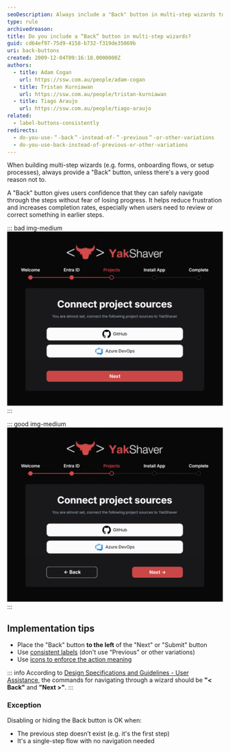 ```yaml
---
seoDescription: Always include a "Back" button in multi-step wizards to improve usability, reduce frustration, and let users safely navigate between steps.
type: rule
archivedreason:
title: Do you include a “Back” button in multi-step wizards?
guid: cd64ef97-75d9-4158-b732-f319de35069b
uri: back-buttons
created: 2009-12-04T09:16:18.0000000Z
authors:
  - title: Adam Cogan
    url: https://ssw.com.au/people/adam-cogan
  - title: Tristan Kurniawan
    url: https://ssw.com.au/people/tristan-kurniawan
  - title: Tiago Araujo
    url: https://ssw.com.au/people/tiago-araujo
related: 
  - label-buttons-consistently
redirects:
  - do-you-use-＂-back＂-instead-of-＂-previous＂-or-other-variations
  - do-you-use-back-instead-of-previous-or-other-variations
---
```


When building multi-step wizards (e.g. forms, onboarding flows, or setup processes), always provide a "Back" button, unless there's a very good reason not to.

A "Back" button gives users confidence that they can safely navigate through the steps without fear of losing progress. It helps reduce frustration and increases completion rates, especially when users need to review or correct something in earlier steps.

<!--endintro-->

::: bad img-medium
![Figure: Bad example - User hits "Next" and can't go back to change their answer](back-button-bad.png)
:::

::: good img-medium
![Figure: Good example - "Back" button is clearly visible](back-button-good.png)
:::

## Implementation tips

* Place the "Back" button **to the left** of the "Next" or "Submit" button
* Use [consistent labels](/label-buttons-consistently/) (don't use “Previous" or other variations)
* Use [icons to enforce the action meaning](/enforce-the-text-meaning-with-icons-and-emojis)

::: info
According to [Design Specifications and Guidelines - User Assistance](https://learn.microsoft.com/en-us/previous-versions/ms997609%28v=msdn.10%29#window-design?WT.mc_id=DT-MVP-33518), the commands for navigating through a wizard should be **"&lt; Back"** and **"Next &gt;"**.
:::

### Exception

Disabling or hiding the Back button is OK when:

* The previous step doesn’t exist (e.g. it's the first step)
* It's a single-step flow with no navigation needed
